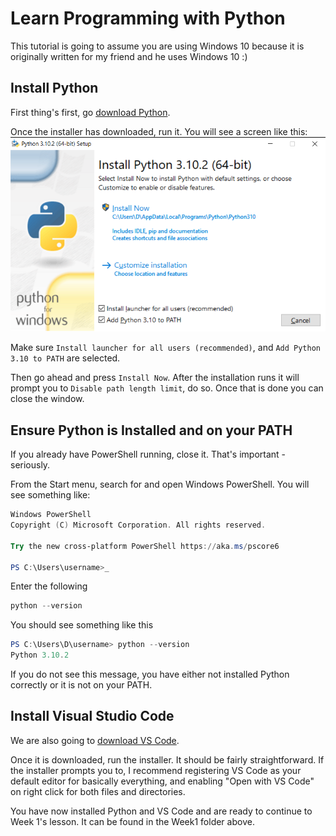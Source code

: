 # Learn Programming with Python

This tutorial is going to assume you are using Windows 10 because it is originally written for my friend and he uses Windows 10 :)

## Install Python

First thing's first, go [download Python](https://www.python.org/downloads/).

Once the installer has downloaded, run it. You will see a screen like this: ![Install Python](./assets/InstallPython.png)

Make sure `Install launcher for all users (recommended)`, and `Add Python 3.10 to PATH` are selected.

Then go ahead and press `Install Now`. After the installation runs it will prompt you to `Disable path length limit`, do so. Once that is done you can close the window.

## Ensure Python is Installed and on your PATH

If you already have PowerShell running, close it. That's important - seriously.

From the Start menu, search for and open Windows PowerShell. You will see something like:

```powershell
Windows PowerShell
Copyright (C) Microsoft Corporation. All rights reserved.

Try the new cross-platform PowerShell https://aka.ms/pscore6

PS C:\Users\username>_
```

Enter the following

```powershell
python --version
```

You should see something like this

```powershell
PS C:\Users\D\username> python --version
Python 3.10.2
```

If you do not see this message, you have either not installed Python correctly or it is not on your PATH.

## Install Visual Studio Code

We are also going to [download VS Code](https://code.visualstudio.com/).

Once it is downloaded, run the installer. It should be fairly straightforward. If the installer prompts you to, I recommend registering VS Code as your default editor for basically everything, and enabling "Open with VS Code" on right click for both files and directories.

You have now installed Python and VS Code and are ready to continue to Week 1's lesson. It can be found in the Week1 folder above.
